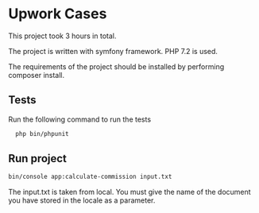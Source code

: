 
# Upwork Cases

This project took 3 hours in total.

The project is written with symfony framework. PHP 7.2 is used.

The requirements of the project should be installed by performing composer install.




## Tests

Run the following command to run the tests

```bash
  php bin/phpunit
```



  
## Run project

```bash
bin/console app:calculate-commission input.txt
```

  


The input.txt is taken from local. You must give the name of the document you have stored in the locale as a parameter.

  
